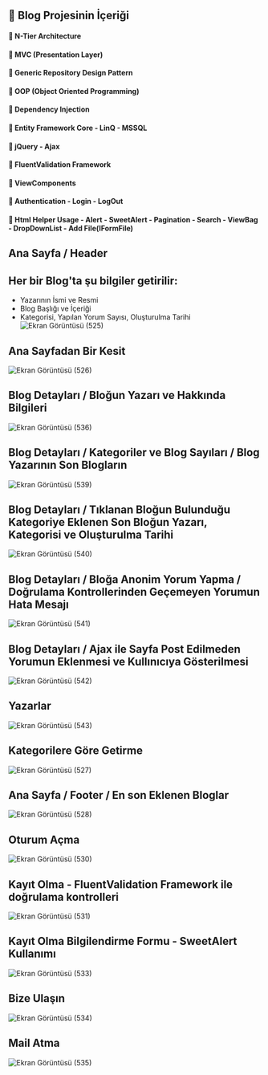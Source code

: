 ## 📌 Blog Projesinin İçeriği
#### 💎 N-Tier Architecture
#### 💎 MVC (Presentation Layer)
#### 💎 Generic Repository Design Pattern
#### 💎 OOP (Object Oriented Programming)
#### 💎 Dependency Injection 
#### 💎 Entity Framework Core - LinQ - MSSQL
#### 💎 jQuery - Ajax
#### 💎 FluentValidation Framework
#### 💎 ViewComponents
#### 💎 Authentication - Login - LogOut
#### 💎 Html Helper Usage - Alert - SweetAlert - Pagination - Search - ViewBag - DropDownList - Add File(IFormFile)
## Ana Sayfa / Header
## Her bir Blog'ta şu bilgiler getirilir: 
- Yazarının İsmi ve Resmi 
- Blog Başlığı ve İçeriği
- Kategorisi, Yapılan Yorum Sayısı, Oluşturulma Tarihi
![Ekran Görüntüsü (525)](https://github.com/user-attachments/assets/a498d983-f183-49ea-b139-58f2e92f9a3f)
## **Ana Sayfadan Bir Kesit**
![Ekran Görüntüsü (526)](https://github.com/user-attachments/assets/2bb01b5f-9b22-4dc7-abc0-757a4ddfb136)
## Blog Detayları / Bloğun Yazarı ve Hakkında Bilgileri
![Ekran Görüntüsü (536)](https://github.com/user-attachments/assets/3f3b17ab-74a6-49a4-ab32-b9ffe7c26176)
## Blog Detayları / Kategoriler ve Blog Sayıları / Blog Yazarının Son Blogların
![Ekran Görüntüsü (539)](https://github.com/user-attachments/assets/389542eb-d628-4f49-90eb-3d96b91fa914)
## Blog Detayları / Tıklanan Bloğun Bulunduğu Kategoriye Eklenen Son Bloğun Yazarı, Kategorisi ve Oluşturulma Tarihi
![Ekran Görüntüsü (540)](https://github.com/user-attachments/assets/59cabbaf-5a01-4452-a09a-d5fa13fc7514)
## Blog Detayları /  Bloğa Anonim Yorum Yapma / Doğrulama Kontrollerinden Geçemeyen Yorumun Hata Mesajı
![Ekran Görüntüsü (541)](https://github.com/user-attachments/assets/a261f2c1-d997-4fca-a5f5-15be6de49e88)
## Blog Detayları / Ajax ile Sayfa Post Edilmeden Yorumun Eklenmesi ve Kullınıcıya Gösterilmesi 
![Ekran Görüntüsü (542)](https://github.com/user-attachments/assets/7284b83d-2ea9-4199-83fa-e21ab9327f12)
## Yazarlar
![Ekran Görüntüsü (543)](https://github.com/user-attachments/assets/e52a8ac8-a1da-41c6-b157-d816ca4c8d80)
## Kategorilere Göre Getirme
![Ekran Görüntüsü (527)](https://github.com/user-attachments/assets/95ae1807-37df-46b4-ab11-62ec614cd67e)
## Ana Sayfa / Footer / En son Eklenen Bloglar
![Ekran Görüntüsü (528)](https://github.com/user-attachments/assets/ac8432fc-f02d-46b9-9b64-3805031845cf)
## Oturum Açma
![Ekran Görüntüsü (530)](https://github.com/user-attachments/assets/b33303fc-997c-4171-8f5a-9d837b314a0e)
## Kayıt Olma - FluentValidation Framework ile doğrulama kontrolleri
![Ekran Görüntüsü (531)](https://github.com/user-attachments/assets/10ce8863-9861-4cfe-a54f-0b7a9f513663)
## Kayıt Olma Bilgilendirme Formu - SweetAlert Kullanımı
![Ekran Görüntüsü (533)](https://github.com/user-attachments/assets/59564878-00b5-4ddd-bea3-31b94ff77cb3)
## Bize Ulaşın
![Ekran Görüntüsü (534)](https://github.com/user-attachments/assets/a5eaf512-d0d5-4cd5-9346-f5debdc35288)
## Mail Atma
![Ekran Görüntüsü (535)](https://github.com/user-attachments/assets/0d935d3b-459e-4499-94eb-3ad5cdc31364)
